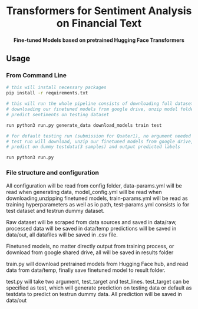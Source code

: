 <h1 align="center">
  Transformers for Sentiment Analysis on Financial Text
</h1>

<h4 align="center">
  Fine-tuned Models based on pretrained Hugging Face Transformers
</h4>

## Usage

### From Command Line
```bash
# this will install necessary packages
pip install -r requirements.txt

# this will run the whole pipeline consists of downloading full dataset, generate data, 
# downloading our finetuned models from google drive, unzip model folders, trainning process for new model,
# predict sentiments on testing dataset

run python3 run.py generate_data download_models train test

# for default testing run (submission for Quater1), no argument needed
# test run will download, unzip our finetuned models from google drive,
# predict on dummy testdata(3 samples) and output predicted labels

run python3 run.py
```

### File structure and configuration
All configuration will be read from config folder, data-params.yml will be read when generating data,
model_config.yml will be read when downloading,unzipping finetuned models,
train-params.yml will be read as training hyperparameters as well as io path,
test-params.yml consists io for test dataset and testrun dummy dataset.

Raw dataset will be scraped from data sources and saved in data/raw, 
processed data will be saved in data/temp
predictions will be saved in data/out, all datafiles will be saved in .csv file.

Finetuned models, no matter directly output from training process, or download from google shared drive, 
all will be saved in results folder

train.py will download pretrained models from Hugging Face hub, and read data from data/temp, finally save finetuned model to result folder.

test.py will take two argument, test_target and test_lines. test_target can be specified as test, which will generate prediction on testing data
or default as testdata to predict on testrun dummy data. All prediction will be saved in data/out

